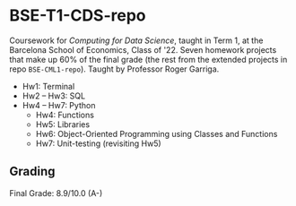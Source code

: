# BSE-T1-CDS-repo
Coursework for *Computing for Data Science*, taught in Term 1, at the Barcelona School of Economics, Class of '22. Seven homework projects that make up 60% of the final grade (the rest from the extended projects in repo `BSE-CML1-repo`). Taught by Professor Roger Garriga.

* Hw1: Terminal
* Hw2 – Hw3: SQL
* Hw4 – Hw7: Python
  * Hw4: Functions
  * Hw5: Libraries
  * Hw6: Object-Oriented Programming using Classes and Functions
  * Hw7: Unit-testing (revisiting Hw5)

## Grading
Final Grade: 8.9/10.0 (A-)
